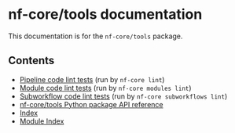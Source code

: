# nf-core/tools documentation

This documentation is for the `nf-core/tools` package.

## Contents

- [Pipeline code lint tests](pipeline_lint_tests/index) (run by `nf-core lint`)
- [Module code lint tests](module_lint_tests/index) (run by `nf-core modules lint`)
- [Subworkflow code lint tests](subworkflow_lint_tests/index) (run by `nf-core subworkflows lint`)
- [nf-core/tools Python package API reference](api/index)
- [Index](genindex)
- [Module Index](py-modindex)
